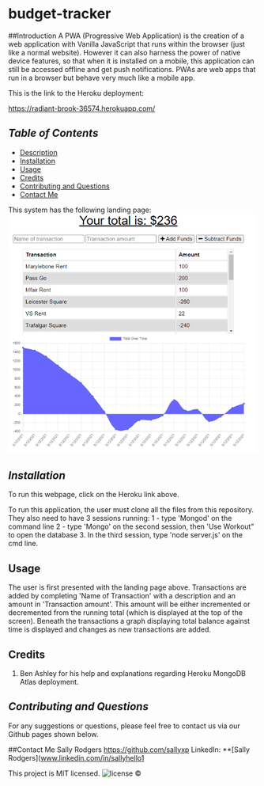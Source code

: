 # budget-tracker

##Introduction
A PWA (Progressive Web Application) is the creation of a web application with Vanilla JavaScript that runs within the browser (just like a normal website).
However it can also harness the power of native device features, so that when it is installed on a mobile, this application can still be accessed offline 
and get push notifications.  PWAs are web apps that run in a browser but behave very much like a mobile app.

This is the link to the Heroku deployment:  

https://radiant-brook-36574.herokuapp.com/

## *Table of Contents*
- [Description](#description)
- [Installation](#installation)
- [Usage](#usage)
- [Credits](#Credits) 
- [Contributing and Questions](#contributing)
- [Contact Me](#contact-me)

This system has the following landing page:
![alt text](/ReadmeImages/LandingPage.png) 

## *Installation*
To run this webpage, click on the Heroku link above.

To run this application, the user must clone all the files from this repository.  They also need to have 3 sessions running:
1 - type 'Mongod' on the command line
2 - type 'Mongo' on the second session, then 'Use Workout" to open the database
3. In the third session, type 'node server.js' on the cmd line.

 ## Usage

 The user is first presented with the landing page above.  Transactions are added by completing 'Name of Transaction' with a description and an amount in 'Transaction amount'.  This amount will be either incremented or decremented from the running total (which is displayed at the top of the screen).  Beneath the transactions a graph displaying total balance against time is displayed and changes as new transactions are added.
 
 ## Credits
 
 1. Ben Ashley for his help and explanations regarding Heroku MongoDB Atlas deployment.
 
## *Contributing and Questions*
For any suggestions or questions, please feel free to contact us via our Github pages shown below.

##Contact Me
Sally Rodgers https://github.com/sallyxp
LinkedIn: **[Sally Rodgers](www.linkedin.com/in/sallyhello1

This project is MIT licensed. ![license](https://img.shields.io/static/v1?label=license&message=MIT&color=blueviolet) 
&copy;
